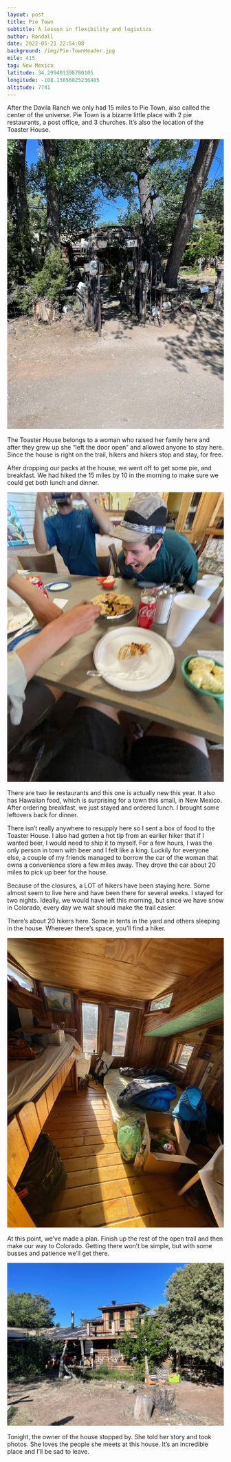 ```yaml
---
layout: post
title: Pie Town
subtitle: A lesson in flexibility and logistics
author: Randall
date: 2022-05-21 22:54:08
background: /img/Pie-TownHeader.jpg
mile: 415
tag: New Mexico
latitude: 34.299401398780105
longitude: -108.13856025236485
altitude: 7741
---
```

After the Davila Ranch we only had 15 miles to Pie Town, also called the center of the universe. Pie Town is a bizarre little place with 2 pie restaurants, a post office, and 3 churches. It’s also the location of the Toaster House.

<img src="/img/Pie Town0.jpg" class="img-fluid">

The Toaster House belongs to a woman who raised her family here and after they grew up she “left the door open” and allowed anyone to stay here. Since the house is right on the trail, hikers and hikers stop and stay, for free.

After dropping our packs at the house, we went off to get some pie, and breakfast. We had hiked the 15 miles by 10 in the morning to make sure we could get both lunch and dinner.

<img src="/img/Pie Town1.jpg" class="img-fluid">

There are two lie restaurants and this one is actually new this year. It also has Hawaiian food, which is surprising for a town this small, in New Mexico. After ordering breakfast, we just stayed and ordered lunch. I brought some leftovers back for dinner.

There isn’t really anywhere to resupply here so I sent a box of food to the Toaster House. I also had gotten a hot tip from an earlier hiker that if I wanted beer, I would need to ship it to myself. For a few hours, I was the only person in town with beer and I felt like a king. Luckily for everyone else, a couple of my friends managed to borrow the car of the woman that owns a convenience store a few miles away. They drove the car about 20 miles to pick up beer for the house.

Because of the closures, a LOT of hikers have been staying here. Some almost seem to live here and have been there for several weeks. I stayed for two nights. Ideally, we would have left this morning, but since we have snow in Colorado, every day we wait should make the trail easier.

There’s about 20 hikers here. Some in tents in the yard and others sleeping in the house. Wherever there’s space, you’ll find a hiker.

<img src="/img/Pie Town2.jpg" class="img-fluid">

At this point, we’ve made a plan. Finish up the rest of the open trail and then make our way to Colorado. Getting there won’t be simple, but with some busses and patience we’ll get there.

<img src="/img/Pie Town3.jpg" class="img-fluid">

Tonight, the owner of the house stopped by. She told her story and took photos. She loves the people she meets at this house. It’s an incredible place and I’ll be sad to leave.
